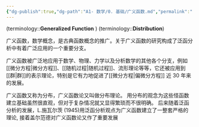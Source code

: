 ```yaml
---
{"dg-publish":true,"dg-path":"A1- 数学/0. 基础/广义函数.md","permalink":"/A1- 数学/0. 基础/广义函数/","dgPassFrontmatter":true,"noteIcon":"","created":"2024-05-21T15:20:28.189+08:00","updated":"2025-04-14T18:25:19.698+08:00"}
---
```


(terminology::**Generalized Function** )   (terminology::**Distribution**)

广义函数，数学概念，是古典函数概念的推广。关于广义函数的研究构成了泛函分析中有着广泛应用的一个重要分支。

广义函数被广泛地应用于数学、物理、力学以及分析数学的其他各个分支，例如[[微分方程\|微分方程]]、[[随机过程\|随机过程]]、流形理论等等，它还被应用到[[群\|群]]的表示理论，特别是它有力地促进了[[微分方程\|偏微分方程]] 近 30 年来的发展。

广义函数又称为分布，广义函数论又叫做分布理论。
用分布的观念为这些怪函数建立基础虽然很直观，但对于复杂情况就又显得繁琐而不很明确。
后来随着泛函分析的发展，L.施瓦尔茨 (1945)用泛函分析观点为广义函数建立了一整套严格的理论, 接着盖尔范德对广义函数论又作了重要发展




